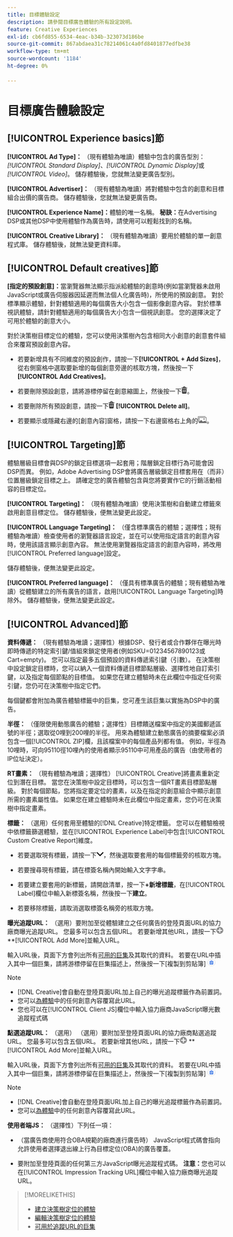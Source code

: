 ```yaml
---
title: 目標體驗設定
description: 請參閱目標廣告體驗的所有設定說明。
feature: Creative Experiences
exl-id: cb6fd855-6534-4eac-b34b-323073d186be
source-git-commit: 867abdaea31c78214061c4a0fd8401877edfbe38
workflow-type: tm+mt
source-wordcount: '1184'
ht-degree: 0%

---
```


# 目標廣告體驗設定

## [!UICONTROL Experience basics]節

**[!UICONTROL Ad Type]：** （現有體驗為唯讀）體驗中包含的廣告型別： *[!UICONTROL Standard Display]*、*[!UICONTROL Dynamic Display]*&#x200B;或&#x200B;*[!UICONTROL Video]*。 儲存體驗後，您就無法變更廣告型別。

**[!UICONTROL Advertiser]：** （現有體驗為唯讀）將對體驗中包含的創意和目標組合出價的廣告商。 儲存體驗後，您就無法變更廣告商。

**[!UICONTROL Experience Name]：**&#x200B;體驗的唯一名稱。 **秘訣：**&#x200B;在Advertising DSP或其他DSP中使用體驗作為廣告時，請使用可以輕鬆找到的名稱。

**[!UICONTROL Creative Library]：** （現有體驗為唯讀）要用於體驗的單一創意程式庫。 儲存體驗後，就無法變更資料庫。

## [!UICONTROL Default creatives]節

**\[指定的預設創意\]：**&#x200B;當瀏覽器無法顯示指派給體驗的創意時(例如當瀏覽器未啟用JavaScript或廣告伺服器因延遲而無法個人化廣告時)，所使用的預設創意。 對於標準顯示體驗，針對體驗適用的每個廣告大小包含一個影像創意內容。 對於標準視訊體驗，請針對體驗適用的每個廣告大小包含一個視訊創意。 您的選擇決定了可用於體驗的創意大小。

對於決策樹目標定位的體驗，您可以使用決策樹內包含相同大小創意的創意套件組合來覆寫預設創意內容。<!-- verify -->

* 若要新增具有不同維度的預設創作，請按一下&#x200B;**[!UICONTROL + Add Sizes]**，從右側窗格中選取要新增的每個創意旁邊的核取方塊，然後按一下&#x200B;**[!UICONTROL Add Creatives]**。

* 若要刪除預設創意，請將游標停留在創意縮圖上，然後按一下![刪除](/help/creative/assets/delete.png "刪除")。

* 若要刪除所有預設創意，請按一下![刪除](/help/creative/assets/delete.png "刪除") **[!UICONTROL Delete all]**。

* 若要顯示或隱藏右邊的[創意內容]窗格，請按一下右邊窗格右上角的![顯示/隱藏](/help/creative/assets/hide-show-creatives.png "顯示/隱藏")。

## [!UICONTROL Targeting]節

體驗層級目標會與DSP的鎖定目標選項一起套用；階層鎖定目標行為可能會因DSP而異。 例如，Adobe Advertising DSP會將廣告層級鎖定目標套用在（而非）位置層級鎖定目標之上。 請確定您的廣告體驗包含與您將要實作它的行銷活動相容的目標定位。

**[!UICONTROL Targeting]：** （現有體驗為唯讀）使用決策樹和自動建立標籤來啟用創意目標定位。 儲存體驗後，便無法變更此設定。

**[!UICONTROL Language Targeting]：** （僅含標準廣告的體驗；選擇性；現有體驗為唯讀）檢查使用者的瀏覽器語言設定，並在可以使用指定語言的創意內容時，使用該語言顯示創意內容。 無法使用瀏覽器指定語言的創意內容時，將改用[!UICONTROL Preferred language]設定。

儲存體驗後，便無法變更此設定。

**[!UICONTROL Preferred language]：** （僅具有標準廣告的體驗；現有體驗為唯讀）從體驗建立的所有廣告的語言，啟用[!UICONTROL Language Targeting]時除外。 儲存體驗後，便無法變更此設定。

## [!UICONTROL Advanced]節

**資料傳遞：** （現有體驗為唯讀；選擇性）根據DSP、發行者或合作夥伴在曝光時即時傳遞的特定索引鍵/值組來鎖定使用者(例如SKU=01234567890123或Cart=empty)。 您可以指定最多五個預設的資料傳遞索引鍵（引數）。 在決策樹中設定鎖定目標時，您可以納入一個資料傳遞目標節點層級、選擇性地自訂索引鍵，以及指定每個節點的目標值。 如果您在建立體驗時未在此欄位中指定任何索引鍵，您仍可在決策樹中指定它們。

每個鍵都會附加為廣告體驗標籤中的巨集，您可產生該巨集以實施為DSP中的廣告。

**半徑：** （僅限使用動態廣告的體驗；選擇性）目標饋送檔案中指定的美國郵遞區號的半徑；選取從0哩到200哩的半徑。 用來為體驗建立動態廣告的摘要檔案必須包含一個[!UICONTROL ZIP]欄<!-- or a user-named column mapped to a ZIP column -->，且該檔案中的每個產品列都有值。 例如，半徑為10哩時，可向95110徑10哩內的使用者顯示95110中可用產品的廣告（由使用者的IP位址決定）。

**RT畫素：** （現有體驗為唯讀；選擇性） [!UICONTROL Creative]將畫素重新定位到潛在目標。 當您在決策樹中設定目標時，可以包含一個RT畫素目標節點層級。 對於每個節點，您將指定要定位的畫素，以及在指定的創意組合中顯示創意所需的畫素屬性值。 如果您在建立體驗時未在此欄位中指定畫素，您仍可在決策樹中指定畫素。<!-- May move this to just within the decision tree. -->

**標籤：**<!-- should be "Labels" --> （選用）任何套用至體驗的[!DNL Creative]特定標籤。 您可以在體驗檢視中依標籤篩選體驗，並在[!UICONTROL Experience Label]中包含[!UICONTROL Custom Creative Report]維度。

* 若要選取現有標籤，請按一下![向下](/help/creative/assets/chevron-down.png "向下")，然後選取要套用的每個標籤旁的核取方塊。

* 若要搜尋現有標籤，請在標簽名稱內開始輸入文字字串。

* 若要建立要套用的新標籤，請開啟清單，按一下&#x200B;**+新增標籤**，在[!UICONTROL Label]欄位中輸入新標簽名稱，然後按一下&#x200B;**建立**。

* 若要移除標籤，請取消選取標簽名稱旁的核取方塊。

**曝光追蹤URL：** （選用）要附加至從體驗建立之任何廣告的登陸頁面URL的協力廠商曝光追蹤URL。 您最多可以包含五個URL。 若要新增其他URL，請按一下![圖示](/help/creative/assets/create.png) **[!UICONTROL Add More]並輸入URL。

輸入URL後，頁面下方會列出所有[可用的巨集](/help/creative/creative-macros.md)及其取代的資料。 若要在URL中插入其中一個巨集，請將游標停留在巨集描述上，然後按一下[複製到剪貼簿] ![ [複製到剪貼簿] ](/help/creative/assets/copy-to-clipboard.png "，然後將巨集貼到URL欄位中您想要的任何位置。")

>[!NOTE]
>
>* [!DNL Creative]會自動在登陸頁面URL加上自己的曝光追蹤標籤作為前置詞。
>* 您可以[為體驗](experience-tracking-urls-targeting.md)中的任何創意內容覆寫此URL。
>* 您也可以在[!UICONTROL Client JS]欄位中輸入協力廠商JavaScript曝光數追蹤程式碼

**點選追蹤URL：** （選用） （選用）要附加至登陸頁面URL的協力廠商點選追蹤URL。 您最多可以包含五個URL。 若要新增其他URL，請按一下![圖示](/help/creative/assets/create.png) **[!UICONTROL Add More]並輸入URL。

輸入URL後，頁面下方會列出所有[可用的巨集](/help/creative/creative-macros.md)及其取代的資料。 若要在URL中插入其中一個巨集，請將游標停留在巨集描述上，然後按一下[複製到剪貼簿] ![ [複製到剪貼簿] ](/help/creative/assets/copy-to-clipboard.png "，然後將巨集貼到URL欄位中您想要的任何位置。")

>[!NOTE]
>
>* [!DNL Creative]會自動在登陸頁面URL加上自己的曝光追蹤標籤作為前置詞。
>* 您可以[為體驗](experience-tracking-urls-targeting.md)中的任何創意內容覆寫此URL。

**使用者端JS：** （選擇性）下列任一項：

* （當廣告商使用符合OBA規範的廠商進行廣告時） JavaScript程式碼會指向允許使用者選擇退出線上行為目標定位(OBA)的廣告覆蓋。

* 要附加至登陸頁面的任何第三方JavaScript曝光追蹤程式碼。 **注意：**&#x200B;您也可以在[!UICONTROL Impression Tracking URL]欄位中輸入協力廠商曝光追蹤URL。

>[!MORELIKETHIS]
>
>* [建立決策樹定位的體驗](experience-create-targeting.md)
>* [編輯決策樹定位的體驗](experience-edit-targeting.md)
>* [可用於追蹤URL的巨集](/help/creative/creative-macros.md)

